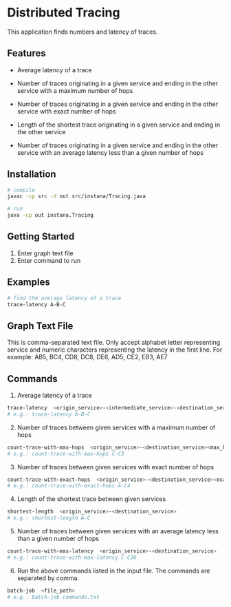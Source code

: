 # Distributed Tracing

This application finds numbers and latency of traces.

## Features

* Average latency of a trace

* Number of traces originating in a given service and ending in the other service with a maximum number of hops

* Number of traces originating in a given service and ending in the other service with exact number of hops

* Length of the shortest trace originating in a given service and ending in the other service

* Number of traces originating in a given service and ending in the other service with an average latency less than a given number of hops

## Installation

```sh
# compile
javac -cp src -d out src/instana/Tracing.java

# run
java -cp out instana.Tracing
```
## Getting Started

1. Enter graph text file
2. Enter command to run

## Examples
```sh
# find the average latency of a trace
trace-latency A-B-C
```

## Graph Text File
This is comma-separated text file. Only accept alphabet letter representing service and numeric characters representing the latency in the first line. For example: AB5, BC4, CD8, DC8, DE6, AD5, CE2, EB3, AE7

## Commands
1. Average latency of a trace
```sh
trace-latency  <origin_service>-<intermediate_service>-<destination_service>
# e.g.: trace-latency A-B-C
```

2. Number of traces between given services with a maximum number of hops
```sh
count-trace-with-max-hops  <origin_service>-<destination_service><max_hops>
# e.g.: count-trace-with-max-hops C-C3
```

3. Number of traces between given services with exact number of hops
```sh
count-trace-with-exact-hops  <origin_service>-<destination_service><exact_hops>
# e.g.: count-trace-with-exact-hops A-C4
```

4. Length of the shortest trace between given services
```sh
shortest-length  <origin_service>-<destination_service>
# e.g.: shortest-length A-C
```

5. Number of traces between given services with an average latency less than a given number of hops
```sh
count-trace-with-max-latency  <origin_service>-<destination_service>
# e.g.: count-trace-with-max-latency C-C30
```

6. Run the above commands listed in the input file. The commands are separated by comma.
```sh
batch-job  <file_path>
# e.g.: batch-job commands.txt
```
